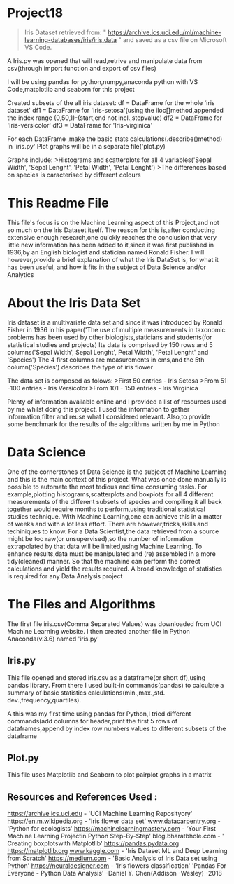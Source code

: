 # Project18

> Iris Dataset retrieved from: " https://archive.ics.uci.edu/ml/machine-learning-databases/iris/iris.data " and saved as a csv file on Microsoft VS Code.

A Iris.py was opened that will read,retrive and manipulate data from csv(through import function and export of csv files)

I will be using pandas for python,numpy,anaconda python with VS Code,matplotlib and seaborn for this project

Created subsets of the all iris dataset:
  df = DataFrame for the whole 'iris dataset'
  df1 = DataFrame for 'Iris-setosa'(using the iloc[]method,appended the index range (0,50,1)-(start,end not incl.,stepvalue)
  df2 = DataFrame for 'Iris-versicolor'
  df3 = DataFrame for 'Iris-virginica'
  
  For each DataFrame ,make the basic stats calculations(.describe()method) in 'iris.py'
  Plot graphs will be in a separate file('plot.py)
  
  Graphs include:
    >Histograms and scatterplots for all 4 variables('Sepal Width', 'Sepal Lenght', 'Petal Width', 'Petal Lenght')
    >The differences based on species is caracterised by different colours
    
    
# This Readme File

This file's focus is on the Machine Learning aspect of this Project,and not so much on the Iris Dataset itself. The reason for this is,after conducting extensive enough research,one quickly reaches the conclusion that very little new information has been added to it,since it was first published in 1936,by an English biologist and statician named Ronald Fisher.
I will however,provide a brief explanation of what the Iris DataSet is, for what it has been useful, and how it fits in the subject of Data Science and/or Analytics
    
    
# About the Iris Data Set

  Iris dataset is a multivariate data set and since it was introduced by Ronald Fisher in 1936 in his paper('The use of multiple measurements in taxonomic problems has been used by other biologists,staticians and students(for statistical studies and projects)
  Its data is comprised by 150 rows and 5 columns('Sepal Width', Sepal Lenght', Petal Width', 'Petal Lenght' and 'Species')
  The 4 first columns are measurements in cms,and the 5th column('Species') describes the type of iris flower
  
 The data set is composed as folows: 
    >First 50 entries - Iris Setosa
    >From 51 -100 entries - Iris Versicolor
    >From 101 - 150 entries - Iris Virginica
    
Plenty of information available online and I provided a list of resources used by me whilst doing this project. I used the information to gather information,filter and reuse what I considered relevant. Also,to provide some benchmark for the results of the algorithms written by me in Python
    

# Data Science

  One of the cornerstones of Data Science is the subject of Machine Learning and this is the main context of this project. 
  What was once done manually is possible to automate the most tedious and time consuming tasks. For example,plotting      histograms,scatterplots and boxplots for all 4 different measurements of the different subsets of species and compiling it all back together would require months to perform,using traditional statistical studies technique. With Machine Learning,one can achieve this in a matter of weeks and with a lot less effort.
  There are however,tricks,skills and techiniques to know. For a Data Scientist,the data retrieved from a source might be too raw(or unsupervised),so the number of information extrapolated by that data will be limited,using Machine Learning. To enhance results,data must be manipulated and (re) assembled in a more tidy(cleaned) manner. So that the machine can perform the correct calculations and yield the results required.
  A broad knowledge of statistics is required for any Data Analysis project
  
  # The Files and Algorithms
  
  The first file iris.csv(Comma Separated Values) was downloaded from UCI Machine Learning website. I then created another file in Python Anaconda(v.3.6) named 'iris.py'
  
  ## Iris.py
  
  This file opened and stored iris.csv as a dataframe(or short df),using pandas library. From there I used built-in commands(pandas) to calculate a summary of basic statistics calculations(min.,max.,std. dev.,frequency,quartiles).
  
  A this was my first time using pandas for Python,I tried different commands(add columns for header,print the first 5 rows of dataframes,append by index row numbers values to different subsets of the dataframe
  
  ## Plot.py
  
  This file uses Matplotlib and Seaborn to plot pairplot graphs in a matrix
  
  
  
  ## Resources and References Used :
  
  https://archive.ics.uci.edu - 'UCI Machine Learning Reposityory'
  https://en.m.wikipedia.org - 'Iris flower data set'
  www.datacarpentry.org - 'Python for ecologists'
  https://machinelearningmastery.com - 'Your First Machine Learning Projectin Python Step-By-Step'
  blog.bharatbhole.com - ' Creating boxplotswith Matplotlib'
  https://pandas.pydata.org
  https://matplotlib.org
  www.kaggle.com - 'Iris Dataset ML and Deep Learning from Scratch'
  https://medium.com - 'Basic Analysis of Iris Data set using Python'
  https://neuraldesigner.com - 'Iris flowers classification'
'Pandas For Everyone - Python Data Analysis' -Daniel Y. Chen(Addison -Wesley) -2018
